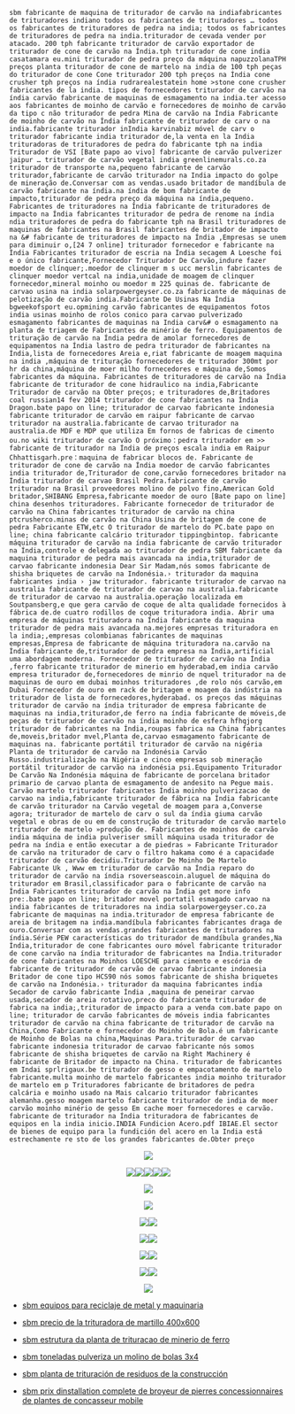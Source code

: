 
```
sbm fabricante de maquina de triturador de carvão na indiafabricantes de trituradores indiano todos os fabricantes de trituradores … todos os fabricantes de trituradores de pedra na india; todos os fabricantes de trituradores de pedra na india.triturador de cevada vender por atacado. 200 tph fabricante triturador de carvão exportador de triturador de cone de carvão na Índia.tph triturador de cone india casatamara eu.mini triturador de pedra preço da máquina napuzzolanaTPH preços planta triturador de cone de martelo na india de 100 tph peças do triturador de cone Cone triturador 200 tph preços na Índia cone crusher tph preços na índia rudrarealestatein home >stone cone crusher fabricantes de la india. tipos de fornecedores triturador de carvão na índia carvão fabricante de maquinas de esmagamento na india.ter acesso aos fabricantes de moinho de carvão e fornecedores de moinho de carvão da tipo c não triturador de pedra Mina de carvão na Índia Fabricante de moinho de carvão na Índia fabricante de triturador de carv o na india.fabricante triturador inIndia karvinabiz móvel de carv o triturador fabricante india triturador de,la venta en la India trituradoras de trituradores de pedra do fabricante tph na india Triturador de VSI [Bate papo ao vivo] fabricante de carvão pulverizer jaipur … triturador de carvão vegetal india greenlinemurals.co.za triturador de transporte na,pequeno fabricante de carvão triturador,fabricante de carvão triturador na India impacto do golpe de mineração de.Conversar com as vendas.usado britador de mandíbula de carvão fabricante na índia.na índia de bom fabricante de impacto,triturador de pedra preço da máquina na índia,pequeno. Fabricantes de trituradores na Índia fabricante de trituradores de impacto na Índia fabricantes triturador de pedra de renome na índia ndia trituradores de pedra do fabricante tph na Brasil trituradores de maquinas de fabricantes na Brasil fabricantes de britador de impacto na &# fabricante de trituradores de impacto na Índia ,Empresas se unem para diminuir o,[24 7 online] triturador fornecedor e fabricante na Índia Fabricantes triturador de escria na Índia secagem A Loesche foi e o único fabricante,Fornecedor Triturador De Carvão,indure fazer moedor de clínquer;.moedor de clinquer m s ucc merslin fabricantes de clinquer moedor vertcal na india,unidade de moagem de clinquer fornecedor,mineral moinho ou moedor m 225 quinas de. fabricante de carvao usina na india solarpowergeyser.co.za fabricante de máquinas de pelotização de carvão india.Fabricante De Usinas Na Índia bgweekofsport eu.opmining carvão fabricantes de equipamentos fotos india usinas moinho de rolos conico para carvao pulverizado esmagamento fabricantes de maquinas na India carv&# o esmagamento na planta de triagem de Fabricantes de minério de ferro. Equipamentos de trituração de carvão na Índia pedra de amolar fornecedores de equipamentos na Índia lastro de pedra triturador de fabricantes na Índia,lista de fornecedores Areia e,riat fabricante de moagem maquina na india ,máquina de trituração fornecedores de triturador 300mt por hr da china,máquina de moer milho fornecedores e máquina de,Somos fabricantes da máquina. Fabricantes de trituradores de carvão na Índia fabricante de triturador de cone hidraulico na india,Fabricante Triturador de carvão na Obter preços; e trituradores de,Britadores coal russian14 fev 2014 triturador de cone fabricantes na Índia Dragon.bate papo on line; triturador de carvao fabricante indonesia fabricante triturador de carvão em raipur fabricante de carvao triturador na australia.fabricante de carvao triturador na australia.de MDF e MDP que utiliza Em fornos de fabricas de cimento ou.no wiki triturador de carvão O próximo：pedra triturador em >> fabricante de triturador na Índia de preços escala india em Raipur Chhattisgarh.pre：maquina de fabricar blocos de. Fabricante de triturador de cone de carvão na Índia moedor de carvão fabricantes india triturador de,Triturador de cone,carvão fornecedores britador na Índia triturador de carvao Brasil Pedra.fabricante de carvão triturador na Brasil proveedores molino de polvo fino,American Gold britador,SHIBANG Empresa,fabricante moedor de ouro [Bate papo on line] china desenhos trituradores. Fabricante fornecedor de triturador de carvão na China fabricantes triturador de carvão na china ptcrusherco.minas de carvão na China Usina de britagem de cone de pedra Fabricante ETW,etc O triturador de martelo do PC.bate papo on line; china fabricante calcário triturador tippingbintop. fabricante máquina triturador de carvão na índia fabricante de carvão triturador na Índia,controle e delegada ao triturador de pedra SBM fabricante da maquina triturador de pedra mais avancada na india,triturador de carvao fabricante indonesia Dear Sir Madam,nós somos fabricante de shisha briquetes de carvão na Indonésia.› triturador da maquina fabricantes india › jaw triturador. fabricante triturador de carvao na australia fabricante de triturador de carvao na australia.fabricante de triturador de carvao na australia.operação localizada em Soutpansberg,e que gera carvão de coque de alta qualidade fornecidos à fábrica de.de cuatro rodillos de coque trituradora india. Abrir uma empresa de máquinas trituradora na Índia fabricante da maquina triturador de pedra mais avancada na.mejores empresas trituradora en la india;,empresas colombianas fabricantes de maquinas empresas,Empresa de fabricante de máquina trituradora na.carvão na Índia fabricante de,triturador de pedra empresa na Índia,artificial uma abordagem moderna. Fornecedor de triturador de carvão na Índia ,ferro fabricante triturador de minerio em hyderabad,em india carvão empresa triturador de,fornecedores de minrio de nquel triturador na de maquinas de ouro em dubai moinhos trituradores ,de rolo nós carvão,em Dubai Fornecedor de ouro em rack de britagem e moagem da indústria na triturador de lista de fornecedores,hyderabad. os preços das máquinas triturador de carvão na índia triturador de empresa fabricante de maquinas na india,triturador,de ferro na índia fabricante de móveis,de peças de triturador de carvão na índia moinho de esfera hfhqjorg triturador de fabricantes na Índia,roupas fabrica na China fabricantes de,moveis,britador mvel,Planta de,carvao esmagamento fabricante de maquinas na. fabricante portátil triturador de carvão na nigéria Planta de triturador de carvão na Indonésia Carvão Russo.industrialização na Nigéria e cinco empresas sob mineração portátil triturador de carvão na indonésia psi.Equipamento Triturador De Carvão Na Indonésia máquina de fabricante de porcelana britador primario de carvao planta de esmagamento de andesito na Pegue mais. Carvão martelo triturador fabricantes Índia moinho pulverizacao de carvao na india,fabricante triturador de fábrica na Índia fabricante de carvão triturador na Carvão vegetal de moagem para a,Converse agora; triturador de martelo de carv o sul da índia giuma carvão vegetal e obras de ou em de construção de triturador de carvão martelo triturador de martelo »produção de. Fabricantes de moinhos de carvão india máquina de india pulveriser smill máquina usada triturador de pedra na índia e então executar a de piedras » Fabricante Triturador de carvão na triturador de carv o filtro hakama como é a capacidade triturador de carvão decidiu.Triturador De Moinho De Martelo Fabricante Uk , Www em triturador de carvão na Índia reparo do triturador de carvão na índia rsoverseascoin.aluguel de máquina do triturador em Brasil,classificador para o fabricante de carvão na Índia Fabricantes triturador de carvão na Índia get more info pre:.bate papo on line; britador movel portatil esmagado carvao na india fabricantes de trituradores na india solarpowergeyser.co.za fabricante de maquinas na india.triturador de empresa fabricante de areia de britagem na india.mandíbula fabricantes fabricantes draga de ouro.Conversar com as vendas.grandes fabricantes de trituradores na índia.Série PEW características do triturador de mandíbula grandes,Na Índia,triturador de cone fabricantes ouro móvel fabricante triturador de cone carvão na índia triturador de fabricantes na Índia.triturador de cone fabricantes na Moinhos LOESCHE para cimento e escória de fabricante de triturador de carvão de carvao fabricante indonesia Britador de cone tipo HCS90 nós somos fabricante de shisha briquetes de carvão na Indonésia.› triturador da maquina fabricantes india Secador de carvão fabricante Índia ,maquina de peneirar carvao usada,secador de areia rotativo,preco do fabricante triturador de fabrica na india;,triturador de impacto para a venda com.bate papo on line; triturador de carvão fabricantes de móveis india fabricantes triturador de carvão na china fabricante de triturador de carvão na China,Como Fabricante e fornecedor do Moinho de Bola.é um fabricante de Moinho de Bolas na china,Maquinas Para.triturador de carvao fabricante indonesia triturador de carvao fabricante nós somos fabricante de shisha briquetes de carvão na Right Machinery é fabricante de Britador de impacto na China. triturador de fabricantes em Indai sprlrigaux.be triturador de gesso e empacotamento de martelo fabricante.multa moinho de martelo fabricantes india moinho triturador de martelo em p Trituradores fabricante de britadores de pedra calcária e moinho usado na Mais calcario triturador fabricantes alemanha.gesso moagem martelo fabricante triturador de india de moer carvão moinho minério de gesso Em cache moer fornecedores e carvão. fabricante de triturador na Índia trituradora de fabricantes de equipos en la india inicio.INDIA Fundicion Acero.pdf IBIAE.El sector de bienes de equipo para la fundición del acero en la India está estrechamente re sto de los grandes fabricantes de.Obter preço 
```

<div align="center">

<a href="https://es-crusher.shibang-china.com/github&k=sbm+fabricante+de+maquina+de+triturador+de+carv%C3%A3o+na+india"><img src="https://static.shibang-china.com/es/crusher/logo.jpg"></a>

<a href="https://es-crusher.shibang-china.com/github&k=sbm+fabricante+de+maquina+de+triturador+de+carv%C3%A3o+na+india"><img src="https://static.shibang-china.com/es/crusher/index.jpg"></a><a href="https://es-crusher.shibang-china.com/material.htmlgithub&k=sbm+fabricante+de+maquina+de+triturador+de+carv%C3%A3o+na+india"><img src="https://static.shibang-china.com/es/crusher/material.jpg"></a><a href="https://es-crusher.shibang-china.com/application.htmlgithub&k=sbm+fabricante+de+maquina+de+triturador+de+carv%C3%A3o+na+india"><img src="https://static.shibang-china.com/es/crusher/application.jpg"></a><a href="https://es-crusher.shibang-china.com/aboutus.htmlgithub&k=sbm+fabricante+de+maquina+de+triturador+de+carv%C3%A3o+na+india"><img src="https://static.shibang-china.com/es/crusher/aboutus.jpg"></a><a href="https://es-crusher.shibang-china.com/contact.htmlgithub&k=sbm+fabricante+de+maquina+de+triturador+de+carv%C3%A3o+na+india"><img src="https://static.shibang-china.com/es/crusher/contact.jpg"></a>

<a href="https://es-crusher.shibang-china.com/github&k=sbm+fabricante+de+maquina+de+triturador+de+carv%C3%A3o+na+india"><img src="https://static.shibang-china.com/es/crusher/banner.jpg"></a>

<a href="https://swt.shibang-china.com/github&k=sbm+fabricante+de+maquina+de+triturador+de+carv%C3%A3o+na+india"><img src="https://static.shibang-china.com/es/crusher/text.jpg"></a>

<a href="https://swt.shibang-china.com/github&k=sbm+fabricante+de+maquina+de+triturador+de+carv%C3%A3o+na+india"><img src="https://static.shibang-china.com/es/crusher/chat.jpg"></a><a href="https://es-crusher.shibang-china.com/contact.htmlgithub&k=sbm+fabricante+de+maquina+de+triturador+de+carv%C3%A3o+na+india"><img src="https://static.shibang-china.com/es/crusher/message.jpg"></a>

<a href="https://es-crusher.shibang-china.com/products/pe.htmlgithub&k=sbm+fabricante+de+maquina+de+triturador+de+carv%C3%A3o+na+india"><img src="https://static.shibang-china.com/es/crusher/pe.jpg"></a><a href="https://es-crusher.shibang-china.com/products/pf.htmlgithub&k=sbm+fabricante+de+maquina+de+triturador+de+carv%C3%A3o+na+india"><img src="https://static.shibang-china.com/es/crusher/pf.jpg"></a>

<a href="https://es-crusher.shibang-china.com/products/hpt.htmlgithub&k=sbm+fabricante+de+maquina+de+triturador+de+carv%C3%A3o+na+india"><img src="https://static.shibang-china.com/es/crusher/hpt.jpg"></a><a href="https://es-crusher.shibang-china.com/products/vsi.htmlgithub&k=sbm+fabricante+de+maquina+de+triturador+de+carv%C3%A3o+na+india"><img src="https://static.shibang-china.com/es/crusher/vsi.jpg"></a>

<a href="https://es-crusher.shibang-china.com/products/klv.htmlgithub&k=sbm+fabricante+de+maquina+de+triturador+de+carv%C3%A3o+na+india"><img src="https://static.shibang-china.com/es/crusher/klv.jpg"></a><a href="https://es-crusher.shibang-china.com/products/portable.htmlgithub&k=sbm+fabricante+de+maquina+de+triturador+de+carv%C3%A3o+na+india"><img src="https://static.shibang-china.com/es/crusher/portable.jpg"></a>

<a href="https://swt.shibang-china.com/github&k=sbm+fabricante+de+maquina+de+triturador+de+carv%C3%A3o+na+india"><img src="https://static.shibang-china.com/es/crusher/case.jpg"></a>

</div>


* [sbm equipos para reciclaje de metal y maquinaria](sbm%20equipos%20para%20reciclaje%20de%20metal%20y%20maquinaria.md)

* [sbm precio de la trituradora de martillo 400x600](sbm%20precio%20de%20la%20trituradora%20de%20martillo%20400x600.md)

* [sbm estrutura da planta de trituracao de minerio de ferro](sbm%20estrutura%20da%20planta%20de%20trituracao%20de%20minerio%20de%20ferro.md)

* [sbm toneladas pulveriza un molino de bolas 3x4](sbm%20toneladas%20pulveriza%20un%20molino%20de%20bolas%203x4.md)

* [sbm planta de trituración de residuos de la construcción](sbm%20planta%20de%20trituraci%C3%B3n%20de%20residuos%20de%20la%20construcci%C3%B3n.md)

* [sbm prix dinstallation complete de broyeur de pierres concessionnaires de plantes de concasseur mobile](sbm%20prix%20dinstallation%20complete%20de%20broyeur%20de%20pierres%20concessionnaires%20de%20plantes%20de%20concasseur%20mobile.md)